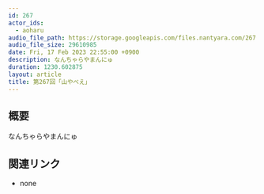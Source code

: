 ```yaml
---
id: 267
actor_ids:
  - aoharu
audio_file_path: https://storage.googleapis.com/files.nantyara.com/267.mp3
audio_file_size: 29610985
date: Fri, 17 Feb 2023 22:55:00 +0900
description: なんちゃらやまんにゅ
duration: 1230.602875
layout: article
title: 第267回「山やべえ」
---
```

## 概要

なんちゃらやまんにゅ

## 関連リンク

* none
